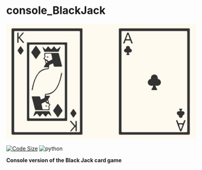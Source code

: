 # console_BlackJack

![console_BlackJack](https://github.com/EgorAndrik/console_BlackJack/blob/main/ForREADME/ImageForREADME.jpg)

[![Code Size](https://img.shields.io/github/languages/code-size/EgorAndrik/console_BlackJack)](https://github.com/EgorAndrik/console_BlackJack)
<img alt="python" src="https://img.shields.io/badge/python-3.10-yellow.svg"/>

**Console version of the Black Jack card game**
